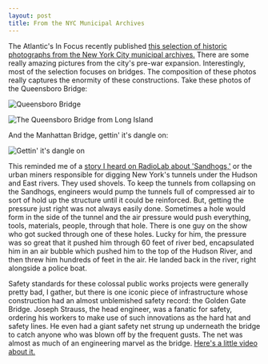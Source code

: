 ```yaml
---
layout: post
title: From the NYC Municipal Archives
---
```


The Atlantic's In Focus recently published [this selection of historic photographs from the New York City municipal archives.](http://www.theatlantic.com/infocus/2012/04/historic-photos-from-the-nyc-municipal-archives/100286/) There are some really amazing pictures from the city's pre-war expansion. Interestingly, most of the selection focuses on bridges. The composition of these photos really captures the enormity of these constructions. Take these photos of the Queensboro Bridge:

![Queensboro Bridge](http://cdn.theatlantic.com/static/infocus/nycm042712/s_n17_bpsi2117.jpg)

![The Queensboro Bridge from Long Island](http://cdn.theatlantic.com/static/infocus/nycm042712/s_n52_bpsi1090.jpg)

And the Manhattan Bridge, gettin' it's dangle on:

![Gettin' it's dangle on](http://cdn.theatlantic.com/static/infocus/nycm042712/s_n34_bpsi0651.jpg)

This reminded me of a [story I heard on RadioLab about 'Sandhogs,'](http://www.radiolab.org/2010/oct/08/belly-beast/) or the urban miners responsible for digging New York's tunnels under the Hudson and East rivers. They used shovels. To keep the tunnels from collapsing on the Sandhogs, engineers would pump the tunnels full of compressed air to sort of hold up the structure until it could be reinforced. But, getting the pressure just right was not always easily done. Sometimes a hole would form in the side of the tunnel and the air pressure would push everything, tools, materials, people, through that hole. There is one guy on the show who got sucked through one of these holes. Lucky for him, the pressure was so great that it pushed him through 60 feet of river bed, encapsulated him in an air bubble which pushed him to the top of the Hudson River, and then threw him hundreds of feet in the air. He landed back in the river, right alongside a police boat.

Safety standards for these colossal public works projects were generally pretty bad, I gather, but there is one iconic piece of infrastructure whose construction had an almost unblemished safety record: the Golden Gate Bridge. Joseph Strauss, the head engineer, was a fanatic for safety, ordering his workers to make use of such innovations as the hard hat and safety lines. He even had a giant safety net strung up underneath the bridge to catch anyone who was blown off by the frequent gusts. The net was almost as much of an engineering marvel as the bridge. [Here's a little video about it.](http://www.youtube.com/watch?v=KLRCZAXfEa4)
